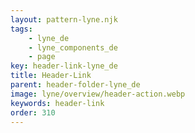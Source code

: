 ```yaml
---
layout: pattern-lyne.njk
tags: 
    - lyne_de
    - lyne_components_de
    - page
key: header-link-lyne_de
title: Header-Link
parent: header-folder-lyne_de
image: lyne/overview/header-action.webp
keywords: header-link
order: 310
---
```

